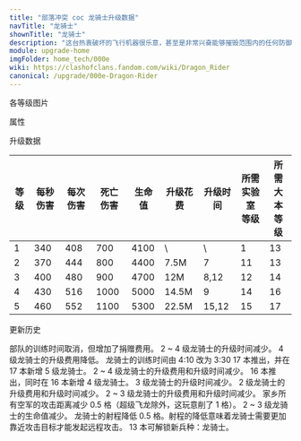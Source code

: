 ```yaml
---
title: "部落冲突 coc 龙骑士升级数据"
navTitle: "龙骑士"
shownTitle: "龙骑士"
description: "这台热衷破坏的飞行机器很乐意，甚至是非常兴奋能够摧毁范围内的任何防御建筑。坐在里面的骷髅兵发誓说他绝不会碰那些控制装置。"
module: upgrade-home
imgFolder: home_tech/000e
wiki: https://clashofclans.fandom.com/wiki/Dragon_Rider
canonical: /upgrade/000e-Dragon-Rider
---
```


<UnitInfo :folder="$frontmatter.imgFolder" imgSrc="Dragon_Rider_info.png" :imgAlt="$frontmatter.navTitle" :description="$frontmatter.description" />

<SmallTitle>各等级图片</SmallTitle>

<Panel>
    <UnitImgGroup :folder="$frontmatter.imgFolder">
        <UnitImg imgTitle="1 级" imgSrc="Dragon_Rider1.png" />
        <UnitImg imgTitle="2 级" imgSrc="Dragon_Rider2.png" />
        <UnitImg imgTitle="3 级" imgSrc="Dragon_Rider3.png" />
        <UnitImg imgTitle="4 级" imgSrc="Dragon_Rider4.png" />
        <UnitImg imgTitle="5 级" imgSrc="Dragon_Rider5.png" />
    </UnitImgGroup>
</Panel>

<SmallTitle>属性</SmallTitle>

<UnitProperties>
    <UnitProperty pKey="部队类型" pValue="空中单位" />
    <UnitProperty pKey="攻击偏好" pValue="防御建筑 (偏好类型 1)" :isDefensePreferredTroop="true" />
    <UnitProperty pKey="伤害类型" pValue="单体伤害" />
    <UnitProperty pKey="攻击的目标" pValue="地面和空中目标" />
    <UnitProperty pKey="占据人口" pValue="25" />
    <UnitProperty pKey="移动速度" pValue="2.5 格/秒" />
    <UnitProperty pKey="攻击速度" pValue="1.2 秒/次" />
    <UnitProperty pKey="攻击距离" pValue="3.5 格" />
    <UnitProperty pKey="死亡伤害半径" pValue="2 格" />
    <UnitProperty pKey="死亡伤害延时" pValue="0.6 秒" />
    <UnitProperty pKey="所需训练营等级" pValue="15" />
    <UnitProperty pKey="所需大本等级" pValue="13" />
    <UnitProperty pKey="训练时间" pValue="无" trainingSystem="2025" />
    <UnitProperty pKey="捐赠费用" pValue="13,13,39000,Elixir" :isDonationCost="true" />
</UnitProperties>

<SmallTitle>升级数据</SmallTitle>

<script setup>
const tableExtraInfo = [
    {
        "column": 5,
        "type": "cost",
        "gpClass": "research",
        "icon": "Elixir"
    },
    {
        "column": 6,
        "type": "time",
        "gpClass": "research"
    }
];
</script>

<UnitTable :tableExtraInfo="tableExtraInfo">

| 等级 |  每秒伤害 | 每次伤害 | 死亡伤害 | 生命值 | 升级花费| 升级时间 |所需实验室<br>等级|所需<br>大本等级|
| ---- |   ----   |   ----  |   ----   |  ---- |   ----  |   ----  |       ----      |     ----      |
|   1  |    340   |    408  |    700   |  4100 |      \  |   \     |         1       |      13       |
|   2  |    370   |    444  |    800   |  4400 |   7.5M  |   7     |        11       |      13       |
|   3  |    400   |    480  |    900   |  4700 |    12M  |   8,12  |        12       |      14       |
|   4  |    430   |    516  |   1000   |  5000 |  14.5M  |   9     |        14       |      16       |
|   5  |    460   |    552  |   1100   |  5300 |  22.5M  |  15,12  |        15       |      17       |
</UnitTable>

<SmallTitle>更新历史</SmallTitle>

<Timeline>
    <TimelineItem date="2025/03/27">
        <TimelineRow>部队的训练时间取消，但增加了捐赠费用。</TimelineRow>
    </TimelineItem>
    <TimelineItem date="2025/03/24">
        <TimelineRow>2 ~ 4 级龙骑士的升级时间减少。</TimelineRow>
        <TimelineRow>4 级龙骑士的升级费用降低。</TimelineRow>
    </TimelineItem>
    <TimelineItem date="2025/02/10">
        <TimelineRow>龙骑士的训练时间由 4:10 改为 3:30</TimelineRow>
    </TimelineItem>
    <TimelineItem date="2024/11/25">
        <TimelineRow>17 本推出，并在 17 本新增 5 级龙骑士。</TimelineRow>
        <TimelineRow>2 ~ 4 级龙骑士的升级费用和升级时间减少。</TimelineRow>
    </TimelineItem>
    <TimelineItem date="2023/12/12">
        <TimelineRow>16 本推出，同时在 16 本新增 4 级龙骑士。</TimelineRow>
        <TimelineRow>3 级龙骑士的升级时间减少。</TimelineRow>
    </TimelineItem>
    <TimelineItem date="2023/06/12">
        <TimelineRow>2 级龙骑士的升级费用和升级时间减少。</TimelineRow>
    </TimelineItem>
    <TimelineItem date="2022/10/10">
        <TimelineRow>2 ~ 3 级龙骑士的升级费用和升级时间减少。</TimelineRow>
    </TimelineItem>
    <TimelineItem date="2022/05/02">
        <TimelineRow>家乡所有空军的攻击距离减少 0.5 格（超级飞龙除外，这玩意削了 1 格）。</TimelineRow>
    </TimelineItem>
    <TimelineItem date="2022/01/20">
        <TimelineRow>2 ~ 3 级龙骑士的生命值减少。</TimelineRow>
    </TimelineItem>
    <TimelineItem date="2021/09/27">
        <TimelineRow>龙骑士的射程降低 0.5 格。射程的降低意味着龙骑士需要更加靠近攻击目标才能发起远程攻击。</TimelineRow>
    </TimelineItem>
    <TimelineItem date="2021/06/15">
        <TimelineRow>13 本可解锁新兵种：龙骑士。</TimelineRow>
    </TimelineItem>
    <TimelineItem :historyBottom="true" />
</Timeline>